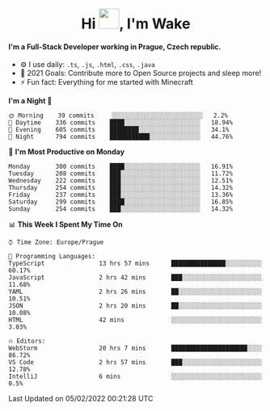 <h1 align="center">Hi <img src="https://raw.githubusercontent.com/MrWakeCZ/MrWakeCZ/master/Hi.gif" width="40px" />, I'm Wake</h1>

#### I'm a Full-Stack Developer working in Prague, Czech republic.
- ⚙️ I use daily: `.ts`, `.js`, `.html`, `.css`, `.java`
- 🥅 2021 Goals: Contribute more to Open Source projects and sleep more!
- ⚡ Fun fact: Everything for me started with Minecraft

<!--START_SECTION:waka-->
**I'm a Night 🦉** 

```text
🌞 Morning    39 commits     ░░░░░░░░░░░░░░░░░░░░░░░░░   2.2% 
🌆 Daytime    336 commits    ████░░░░░░░░░░░░░░░░░░░░░   18.94% 
🌃 Evening    605 commits    ████████░░░░░░░░░░░░░░░░░   34.1% 
🌙 Night      794 commits    ███████████░░░░░░░░░░░░░░   44.76%

```
📅 **I'm Most Productive on Monday** 

```text
Monday       300 commits    ████░░░░░░░░░░░░░░░░░░░░░   16.91% 
Tuesday      208 commits    ███░░░░░░░░░░░░░░░░░░░░░░   11.72% 
Wednesday    222 commits    ███░░░░░░░░░░░░░░░░░░░░░░   12.51% 
Thursday     254 commits    ███░░░░░░░░░░░░░░░░░░░░░░   14.32% 
Friday       237 commits    ███░░░░░░░░░░░░░░░░░░░░░░   13.36% 
Saturday     299 commits    ████░░░░░░░░░░░░░░░░░░░░░   16.85% 
Sunday       254 commits    ███░░░░░░░░░░░░░░░░░░░░░░   14.32%

```


📊 **This Week I Spent My Time On** 

```text
⌚︎ Time Zone: Europe/Prague

💬 Programming Languages: 
TypeScript               13 hrs 57 mins      ███████████████░░░░░░░░░░   60.17% 
JavaScript               2 hrs 42 mins       ███░░░░░░░░░░░░░░░░░░░░░░   11.68% 
YAML                     2 hrs 26 mins       ██░░░░░░░░░░░░░░░░░░░░░░░   10.51% 
JSON                     2 hrs 20 mins       ██░░░░░░░░░░░░░░░░░░░░░░░   10.08% 
HTML                     42 mins             ░░░░░░░░░░░░░░░░░░░░░░░░░   3.03%

🔥 Editors: 
WebStorm                 20 hrs 7 mins       █████████████████████░░░░   86.72% 
VS Code                  2 hrs 57 mins       ███░░░░░░░░░░░░░░░░░░░░░░   12.78% 
IntelliJ                 6 mins              ░░░░░░░░░░░░░░░░░░░░░░░░░   0.5%

```


 Last Updated on 05/02/2022 00:21:28 UTC
<!--END_SECTION:waka-->
